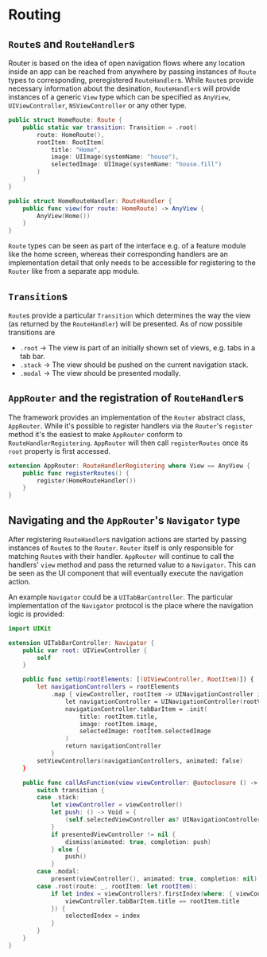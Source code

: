 # Routing

## `Route`s and `RouteHandler`s

Router is based on the idea of open navigation flows where any location inside an app can be reached from anywhere by passing instances of `Route` types to corresponding, preregistered `RouteHandler`s. While `Route`s provide necessary information about the desination, `RouteHandler`s will provide instances of a generic `View` type which can be specified as `AnyView`, `UIViewController`, `NSViewController` or any other type.

```Swift
public struct HomeRoute: Route {
    public static var transition: Transition = .root(
        route: HomeRoute(),
        rootItem: RootItem(
            title: "Home",
            image: UIImage(systemName: "house"),
            selectedImage: UIImage(systemName: "house.fill")
        )
    )
}

public struct HomeRouteHandler: RouteHandler {
    public func view(for route: HomeRoute) -> AnyView {
        AnyView(Home())
    }
}
```
`Route` types can be seen as part of the interface e.g. of a feature module like the home screen, whereas their corresponding handlers are an implementation detail that only needs to be accessible for registering to the `Router` like from a separate app module.

## `Transition`s
`Route`s provide a particular `Transition` which determines the way the view (as returned by the `RouteHandler`) will be presented. As of now possible transitions are
* `.root` -> The view is part of an initially shown set of views, e.g. tabs in a tab bar.
* `.stack` -> The view should be pushed on the current navigation stack.
* `.modal` -> The view should be presented modally.

## `AppRouter` and the registration of `RouteHandler`s
The framework provides an implementation of the `Router` abstract class, `AppRouter`. While it's possible to register handlers via the `Router`'s `register` method it's the easiest to make `AppRouter` conform to `RouteHandlerRegistering`. `AppRouter` will then call `registerRoutes` once its `root` property is first accessed.

```Swift
extension AppRouter: RouteHandlerRegistering where View == AnyView {
    public func registerRoutes() {
        register(HomeRouteHandler())
    }
}
```

## Navigating and the `AppRouter`'s `Navigator` type
After registering `RouteHandler`s navigation actions are started by passing instances of `Route`s to the `Router`. `Router` itself is only responsible for matching `Route`s with their handler. `AppRouter` will continue to call the handlers' `view` method and pass the returned value to a `Navigator`. This can be seen as the UI component that will eventually execute the navigation action.

An example `Navigator` could be a `UITabBarController`. The particular implementation of the `Navigator` protocol is the place where the navigation logic is provided:

```Swift
import UIKit

extension UITabBarController: Navigator {
    public var root: UIViewController {
        self
    }

    public func setUp(rootElements: [(UIViewController, RootItem)]) {
        let navigationControllers = rootElements
            .map { viewController, rootItem -> UINavigationController in
                let navigationController = UINavigationController(rootViewController: viewController)
                navigationController.tabBarItem = .init(
                    title: rootItem.title,
                    image: rootItem.image,
                    selectedImage: rootItem.selectedImage
                )
                return navigationController
            }
        setViewControllers(navigationControllers, animated: false)
    }

    public func callAsFunction(view viewController: @autoclosure () -> UIViewController, transition: Transition) {
        switch transition {
        case .stack:
            let viewController = viewController()
            let push: () -> Void = {
                (self.selectedViewController as? UINavigationController)?.pushViewController(viewController, animated: true)
            }
            if presentedViewController != nil {
                dismiss(animated: true, completion: push)
            } else {
                push()
            }
        case .modal:
            present(viewController(), animated: true, completion: nil)
        case .root(route: _, rootItem: let rootItem):
            if let index = viewControllers?.firstIndex(where: { viewController in
                viewController.tabBarItem.title == rootItem.title
            }) {
                selectedIndex = index
            }
        }
    }
}
```

